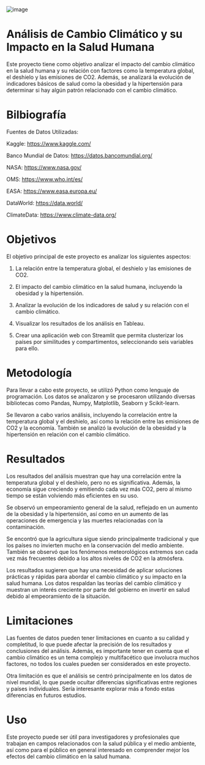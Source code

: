 ![image](https://github.com/AlfonsoUrra/Proyecto-Final-Iron/blob/main/img/Imagen%20readme.jpg)
  # Análisis de Cambio Climático y su Impacto en la Salud Humana
  Este proyecto tiene como objetivo analizar el impacto del cambio climático en la salud humana y su relación con factores como la temperatura global, el deshielo y las emisiones de CO2. Además, se analizará la evolución de indicadores básicos de salud como la obesidad y la hipertensión para determinar si hay algún patrón relacionado con el cambio climático.

# Bilbiografía

  Fuentes de Datos Utilizadas:
  
  Kaggle: https://www.kaggle.com/

  Banco Mundial de Datos: https://datos.bancomundial.org/
  
  NASA: https://www.nasa.gov/

  OMS: https://www.who.int/es/
  
  EASA: https://www.easa.europa.eu/

  DataWorld: https://data.world/

  ClimateData: https://www.climate-data.org/

# Objetivos
  El objetivo principal de este proyecto es analizar los siguientes aspectos:

  1. La relación entre la temperatura global, el deshielo y las emisiones de CO2.
  
2. El impacto del cambio climático en la salud humana, incluyendo la obesidad y la hipertensión.

3. Analizar la evolución de los indicadores de salud y su relación con el cambio climático.

4. Visualizar los resultados de los análisis en Tableau.

5. Crear una aplicación web con Streamlit que permita clusterizar los países por similitudes y compartimentos, seleccionando seis variables para ello.

# Metodología
Para llevar a cabo este proyecto, se utilizó Python como lenguaje de programación. Los datos se analizaron y se procesaron utilizando diversas bibliotecas como Pandas, Numpy, Matplotlib, Seaborn y Scikit-learn.

Se llevaron a cabo varios análisis, incluyendo la correlación entre la temperatura global y el deshielo, así como la relación entre las emisiones de CO2 y la economía. También se analizó la evolución de la obesidad y la hipertensión en relación con el cambio climático.

# Resultados
Los resultados del análisis muestran que hay una correlación entre la temperatura global y el deshielo, pero no es significativa. Además, la economía sigue creciendo y emitiendo cada vez más CO2, pero al mismo tiempo se están volviendo más eficientes en su uso.

Se observó un empeoramiento general de la salud, reflejado en un aumento de la obesidad y la hipertensión, así como en un aumento de las operaciones de emergencia y las muertes relacionadas con la contaminación.

Se encontró que la agricultura sigue siendo principalmente tradicional y que los países no invierten mucho en la conservación del medio ambiente. También se observó que los fenómenos meteorológicos extremos son cada vez más frecuentes debido a los altos niveles de CO2 en la atmósfera.

Los resultados sugieren que hay una necesidad de aplicar soluciones prácticas y rápidas para abordar el cambio climático y su impacto en la salud humana. Los datos respaldan las teorías del cambio climático y muestran un interés creciente por parte del gobierno en invertir en salud debido al empeoramiento de la situación.

# Limitaciones
Las fuentes de datos pueden tener limitaciones en cuanto a su calidad y completitud, lo que puede afectar la precisión de los resultados y conclusiones del análisis. Además, es importante tener en cuenta que el cambio climático es un tema complejo y multifacético que involucra muchos factores, no todos los cuales pueden ser considerados en este proyecto.

Otra limitación es que el análisis se centró principalmente en los datos de nivel mundial, lo que puede ocultar diferencias significativas entre regiones y países individuales. Sería interesante explorar más a fondo estas diferencias en futuros estudios.

# Uso
Este proyecto puede ser útil para investigadores y profesionales que trabajan en campos relacionados con la salud pública y el medio ambiente, así como para el público en general interesado en comprender mejor los efectos del cambio climático en la salud humana.



